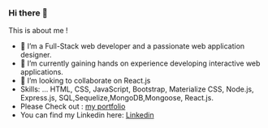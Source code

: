 ### Hi there 👋


This is about me !


- 🔭 I’m a Full-Stack web developer and a passionate web application designer.
- 🌱 I’m currently gaining hands on experience developing interactive web applications.
- 👯 I’m looking to collaborate on  React.js
- Skills: ... HTML, CSS, JavaScript, Bootstrap, Materialize CSS, Node.js, Express.js, SQL,Sequelize,MongoDB,Mongoose, React.js.
- Please Check out : [my portfolio](https://achuv37.github.io/react-portfolio-av/)
- You can find my Linkedin here:  [Linkedin](http://linkedin.com/in/aswathy-venugopalapillai-46339414a)


